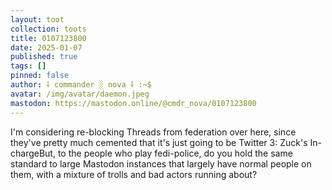 ```yaml
---
layout: toot
collection: toots
title: 0107123800
date: 2025-01-07
published: true
tags: []
pinned: false
author: ⸸ commander ░ nova ⸸ :~$
avatar: /img/avatar/daemon.jpeg
mastodon: https://mastodon.online/@cmdr_nova/0107123800
---
```


I'm considering re-blocking Threads from federation over here, since they've pretty much cemented that it's just going to be Twitter 3: Zuck's In-chargeBut, to the people who play fedi-police, do you hold the same standard to large Mastodon instances that largely have normal people on them, with a mixture of trolls and bad actors running about?
